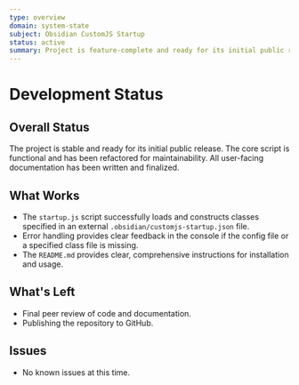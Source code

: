 ```yaml
---
type: overview
domain: system-state
subject: Obsidian CustomJS Startup
status: active
summary: Project is feature-complete and ready for its initial public release.
---
```

# Development Status

## Overall Status
The project is stable and ready for its initial public release. The core script is functional and has been refactored for maintainability. All user-facing documentation has been written and finalized.

## What Works
- The `startup.js` script successfully loads and constructs classes specified in an external `.obsidian/customjs-startup.json` file.
- Error handling provides clear feedback in the console if the config file or a specified class file is missing.
- The `README.md` provides clear, comprehensive instructions for installation and usage.

## What's Left
- Final peer review of code and documentation.
- Publishing the repository to GitHub.

## Issues
- No known issues at this time.
